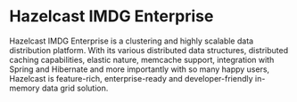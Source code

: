 # Hazelcast IMDG Enterprise

Hazelcast IMDG Enterprise is a clustering and highly scalable data distribution platform. With its various distributed data structures, distributed caching capabilities, elastic nature, memcache support, integration with Spring and Hibernate and more importantly with so many happy users, Hazelcast is feature-rich, enterprise-ready and developer-friendly in-memory data grid solution.
